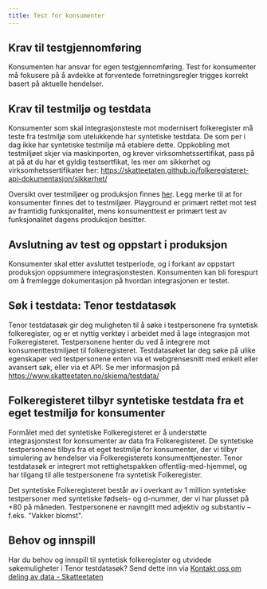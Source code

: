 ```yaml
---
title: Test for konsumenter
---
```


## Krav til testgjennomføring
Konsumenten har ansvar for egen testgjennomføring. Test for konsumenter må fokusere på å avdekke at forventede forretningsregler trigges korrekt basert på aktuelle hendelser.
 
## Krav til testmiljø og testdata
Konsumenter som skal integrasjonsteste mot modernisert folkeregister må teste fra testmiljø som utelukkende har syntetiske testdata. De som per i dag ikke har syntetiske testmiljø må etablere dette. Oppkobling mot testmiljøet skjer via maskinporten, og krever virksomhetssertifikat, pass på at på at du har et gyldig testsertfikat, les mer om sikkerhet og virksomhetssertifikater her: https://skatteetaten.github.io/folkeregisteret-api-dokumentasjon/sikkerhet/

Oversikt over testmiljøer og produksjon finnes [her](https://skatteetaten.github.io/folkeregisteret-api-dokumentasjon/endepunkter/). Legg merke til at for konsumenter finnes det to testmiljøer. Playground er primært rettet mot test av framtidig funksjonalitet, mens konsumenttest er primært test av funksjonalitet dagens produksjon besitter.

## Avslutning av test og oppstart i produksjon
Konsumenter skal etter avsluttet testperiode, og i forkant av oppstart produksjon oppsummere integrasjonstesten. Konsumenten kan bli forespurt om å fremlegge dokumentasjon på hvordan integrasjonen er testet. 


## Søk i testdata: Tenor testdatasøk
Tenor testdatasøk gir deg muligheten til å søke i testpersonene fra syntetisk folkeregister, og er et nyttig verktøy i arbeidet med å lage integrasjon mot Folkeregisteret. Testpersonene henter du ved å integrere mot konsumenttestmiljøet til folkeregisteret. Testdatasøket lar deg søke på ulike egenskaper ved testpersonene enten via et webgrensesnitt med enkelt eller avansert søk, eller via et API. Se mer informasjon på https://www.skatteetaten.no/skjema/testdata/

## Folkeregisteret tilbyr syntetiske testdata fra et eget testmiljø for konsumenter
Formålet med det syntetiske Folkeregisteret er å understøtte integrasjonstest for konsumenter av data fra Folkeregisteret.
De syntetiske testpersonene tilbys fra et eget testmiljø for konsumenter, der vi tilbyr simulering av hendelser via Folkeregisterets konsumenttjenester.
Tenor testdatasøk er integrert mot rettighetspakken offentlig-med-hjemmel, og har tilgang til alle testpersonene fra syntetisk Folkeregister.

Det syntetiske Folkeregisteret består av i overkant av 1 million syntetiske testpersoner med syntetiske fødsels- og d-nummer, der vi har plusset på +80 på måneden.
Testpersonene er navngitt med adjektiv og substantiv – f.eks. "Vakker blomst". 

## Behov og innspill
Har du behov og innspill til syntetisk folkeregister og utvidede søkemuligheter i Tenor testdatasøk?
Send dette inn via [Kontakt oss om deling av data - Skatteetaten](https://www.skatteetaten.no/deling/kontakt/)

